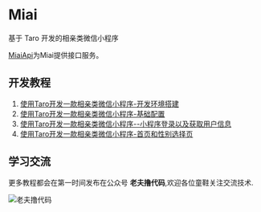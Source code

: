 
# Miai
基于 Taro 开发的相亲类微信小程序

[MiaiApi](https://github.com/pythonsir/MiaiApi)为Miai提供接口服务。

## 开发教程
1. [使用Taro开发一款相亲类微信小程序-开发环境搭建](https://mp.weixin.qq.com/s?__biz=Mzg3MTA2MjYwMQ==&mid=2247483660&idx=1&sn=1955da4b213ec53608aa88f7d749a23a&chksm=ce850c2af9f2853cdaf96a873c68707f7fcf7feec1f725ef66725dafa1575f821a334bf7c6c1&token=1899004446&lang=zh_CN#rd)
2. [使用Taro开发一款相亲类微信小程序-基础配置](https://mp.weixin.qq.com/s?__biz=Mzg3MTA2MjYwMQ==&mid=2247483671&idx=1&sn=95bb8f1e35583243d8ee75cebf8d1985&chksm=ce850c31f9f2852790d5cc875065a79b6db8c351dc5b990b81c18f075fcf9094c41d4360a1da&token=1899004446&lang=zh_CN#rd)
2. [使用Taro开发一款相亲类微信小程序--小程序登录以及获取用户信息](https://mp.weixin.qq.com/s?__biz=Mzg3MTA2MjYwMQ==&mid=2247483681&idx=1&sn=5bba707942583d9ce9aa14371d11d06b&chksm=ce850c07f9f285116b46072c4b311a85e245fb701fcf8c618058c54fa94ed49aca580ac7aa6a&token=1899004446&lang=zh_CN#rd)
2. [使用Taro开发一款相亲类微信小程序-首页和性别选择页](https://mp.weixin.qq.com/s?__biz=Mzg3MTA2MjYwMQ==&mid=100000038&idx=1&sn=9cbadadbebb76522072f765bc5ccdaee&chksm=4e850c0079f2851616e7845d8a64a6e60f50b71188a59c54999c5a5582c54dd71df62dc53fe0&mpshare=1&scene=1&srcid=0109A6Ei5mdBptXK95zxyIkL&key=b970aa6c989eaf6fe4f5de9aee814116e0842eed6be11abb83246259873bfd9a1a58deb376fd8912792ad216a14f48960b546c329605119b78d4016eb0aa7954c75182e16d9e8a4cc2903c9fc7ec763d&ascene=0&uin=MTM5NzMxNTU1&devicetype=iMac+MacBookAir5%2C2+OSX+OSX+10.12.2+build(16C68)&version=12010210&nettype=WIFI&lang=zh_CN&fontScale=100&pass_ticket=3Bjx6pC9fy%2BtHFIhDVfWtRkiYPitP7pEHOMB%2F7CymB4%3D)



## 学习交流
更多教程都会在第一时间发布在公众号 **老夫撸代码**,欢迎各位童鞋关注交流技术. 

![老夫撸代码](http://qiniu.cdn.colorlib.cn/lfqrcode.jpg)
